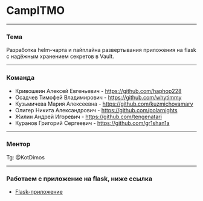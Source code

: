 # CampITMO

---

### Тема

Разработка helm-чарта и пайплайна развертывания приложения на flask с надёжным хранением секретов в Vault.

---

### Команда


- Кривошеин Алексей Евгеньевич - https://github.com/haphop228
- Осадчев Тимофей Владимирович - https://github.com/whytimmy
- Кузьмичева Мария Алексеевна - https://github.com/kuzmichovamary
- Олигер Никита Александрович - https://github.com/polarnights
- Жилин Андрей Игоревич - https://github.com/tengenatari
- Куранов Григорий Сергеевич - https://github.com/gr1shan1a

---

### Ментор

Tg: @KotDimos

---

### Работаем с приложение на flask, ниже ссылка

- [Flask-приложение](https://gitfront.io/r/deusops/Fsjok1dx89xG/flask-project-01/)
